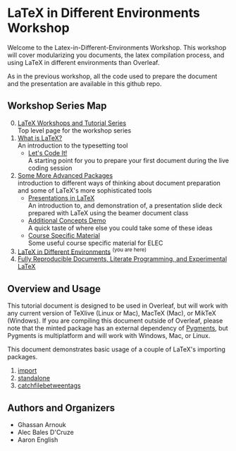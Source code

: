 # LaTeX in Different Environments Workshop

Welcome to the Latex-in-Different-Environments Workshop.
This workshop will cover modularizing you documents, the latex compilation process, and using LaTeX in different environments than Overleaf.

As in the previous workshop, all the code used to prepare the document and the presentation are available in this github repo.

## Workshop Series Map

0. [LaTeX Workshops and Tutorial Series](https://github.com/humdrumcomet/LaTeXTutorialSeries)  
   Top level page for the workshop series
1. [What is LaTeX?](https://github.com/humdrumcomet/LaTeXIntroduction)  
    An introduction to the typesetting tool
    - [Let's Code It!](https://github.com/humdrumcomet/LaTeXCodingSession)  
      A starting point for you to prepare your first document during the live coding session
2. [Some More Advanced Packages](https://github.com/humdrumcomet/LaTeXAdvancedWorkshop)  
   introduction to different ways of thinking about document preparation and some of LaTeX's more sophisticated tools
    - [Presentations in LaTeX](https://github.com/humdrumcomet/LaTeXAdvancedWorkshop-Beamer)  
      An introduction to, and demonstration of, a presentation slide deck prepared with LaTeX using the beamer document class
    - [Additional Concepts Demo](https://github.com/humdrumcomet/LaTeXAdvancedWorkshop-Extras)  
      A quick taste of where else you could take some of these ideas
    - [Course Specific Material](https://github.com/humdrumcomet/LaTeXAdvancedWorkshop-Course-Specific)  
      Some useful course specific material for ELEC
3. [LaTeX in Different Environments](https://github.com/humdrumcomet/LaTeXinDifferentEnvironments) <sup>(you are here)</sup>  
4. [Fully Reproducible Documents, Literate Programming, and Experimental LaTeX]()  

## Overview and Usage
This tutorial document is designed to be used in Overleaf, but will work with any current version of TeXlive (Linux or Mac), MacTeX (Mac), or MikTeX (Windows). 
If you are compiling this document outside of Overleaf, please note that the minted package has an external dependency of [Pygments](https://pygments.org/), but Pygments is multiplatform and will work with Windows, Mac, or Linux.

This document demonstrates basic usage of a couple of LaTeX's importing packages.
1. [import](https://www.ctan.org/pkg/import)
2. [standalone](https://www.ctan.org/pkg/standalone)
3. [catchfilebetweentags](https://www.ctan.org/pkg/catchfilebetweentags)

## Authors and Organizers

* Ghassan Arnouk
* Alec Bales D'Cruze
* Aaron English

